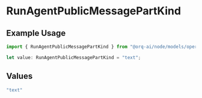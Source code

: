 # RunAgentPublicMessagePartKind

## Example Usage

```typescript
import { RunAgentPublicMessagePartKind } from "@orq-ai/node/models/operations";

let value: RunAgentPublicMessagePartKind = "text";
```

## Values

```typescript
"text"
```